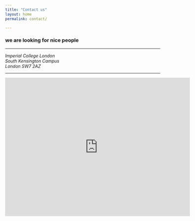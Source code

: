```yaml
---
title: "Contact us"
layout: home
permalink: contact/

---
```


### we are looking for nice people

---

<address>
  Imperial College London<br /> South Kensington Campus<br /> London SW7 2AZ
</address>
  
---

<iframe src="https://www.google.com/maps/embed?pb=!1m18!1m12!1m3!1d9935.142508862944!2d-0.1836317984580645!3d51.49880130134745!2m3!1f0!2f0!3f0!3m2!1i1024!2i768!4f13.1!3m3!1m2!1s0x48760567da220a01%3A0x31911b371c692e86!2sImperial+College+London!5e0!3m2!1sde!2suk!4v1549637016161" width="600" height="450" frameborder="0" style="border:0" allowfullscreen></iframe>

